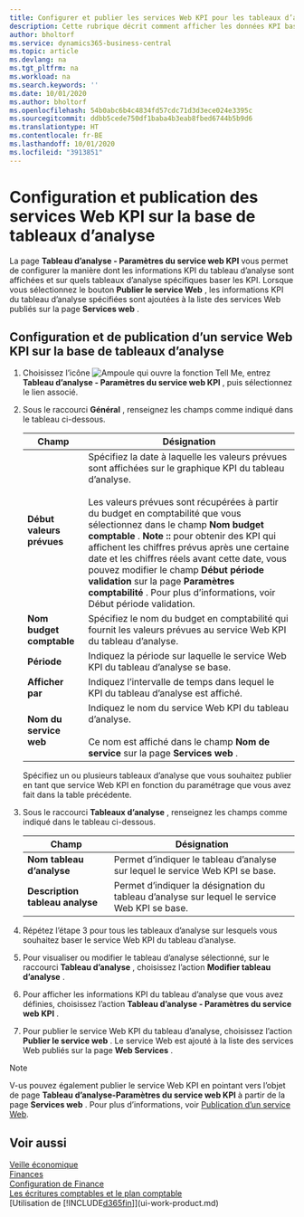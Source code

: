 ```yaml
---
title: Configurer et publier les services Web KPI pour les tableaux d’analyse | Microsoft Docs
description: Cette rubrique décrit comment afficher les données KPI basées sur des tableaux d’analyse spécifiques.
author: bholtorf
ms.service: dynamics365-business-central
ms.topic: article
ms.devlang: na
ms.tgt_pltfrm: na
ms.workload: na
ms.search.keywords: ''
ms.date: 10/01/2020
ms.author: bholtorf
ms.openlocfilehash: 54b0abc6b4c4834fd57cdc71d3d3ece024e3395c
ms.sourcegitcommit: ddbb5cede750df1baba4b3eab8fbed6744b5b9d6
ms.translationtype: HT
ms.contentlocale: fr-BE
ms.lasthandoff: 10/01/2020
ms.locfileid: "3913851"
---
```

# <a name="set-up-and-publish-kpi-web-services-based-on-account-schedules"></a>Configuration et publication des services Web KPI sur la base de tableaux d’analyse
La page **Tableau d’analyse - Paramètres du service web KPI** vous permet de configurer la manière dont les informations KPI du tableau d’analyse sont affichées et sur quels tableaux d’analyse spécifiques baser les KPI. Lorsque vous sélectionnez le bouton **Publier le service Web** , les informations KPI du tableau d’analyse spécifiées sont ajoutées à la liste des services Web publiés sur la page **Services web** .  

## <a name="to-set-up-and-publish-a-kpi-web-service-that-is-based-on-account-schedules"></a>Configuration et de publication d’un service Web KPI sur la base de tableaux d’analyse  
1.  Choisissez l’icône ![Ampoule qui ouvre la fonction Tell Me](media/ui-search/search_small.png "Dites-moi ce que vous voulez faire"), entrez **Tableau d’analyse - Paramètres du service web KPI** , puis sélectionnez le lien associé.  
2.  Sous le raccourci **Général** , renseignez les champs comme indiqué dans le tableau ci-dessous.  

    |Champ|Désignation|  
    |---------------------------------|---------------------------------------|  
    |**Début valeurs prévues**|Spécifiez la date à laquelle les valeurs prévues sont affichées sur le graphique KPI du tableau d’analyse.<br /><br /> Les valeurs prévues sont récupérées à partir du budget en comptabilité que vous sélectionnez dans le champ **Nom budget comptable** . **Note ::** pour obtenir des KPI qui affichent les chiffres prévus après une certaine date et les chiffres réels avant cette date, vous pouvez modifier le champ **Début période validation** sur la page **Paramètres comptabilité** . Pour plus d’informations, voir Début période validation.|  
    |**Nom budget comptable**|Spécifiez le nom du budget en comptabilité qui fournit les valeurs prévues au service Web KPI du tableau d’analyse.|  
    |**Période**|Indiquez la période sur laquelle le service Web KPI du tableau d’analyse se base.|  
    |**Afficher par**|Indiquez l’intervalle de temps dans lequel le KPI du tableau d’analyse est affiché.|  
    |**Nom du service web**|Indiquez le nom du service Web KPI du tableau d’analyse.<br /><br /> Ce nom est affiché dans le champ **Nom de service** sur la page **Services web** .|  

    Spécifiez un ou plusieurs tableaux d’analyse que vous souhaitez publier en tant que service Web KPI en fonction du paramétrage que vous avez fait dans la table précédente.  

3.  Sous le raccourci **Tableaux d’analyse** , renseignez les champs comme indiqué dans le tableau ci-dessous.  

    |Champ|Désignation|  
    |---------------------------------|---------------------------------------|  
    |**Nom tableau d’analyse**|Permet d’indiquer le tableau d’analyse sur lequel le service Web KPI se base.|  
    |**Description tableau analyse**|Permet d’indiquer la désignation du tableau d’analyse sur lequel le service Web KPI se base.|  

4.  Répétez l’étape 3 pour tous les tableaux d’analyse sur lesquels vous souhaitez baser le service Web KPI du tableau d’analyse.  
5.  Pour visualiser ou modifier le tableau d’analyse sélectionné, sur le raccourci **Tableau d’analyse** , choisissez l’action **Modifier tableau d’analyse** .  
6.  Pour afficher les informations KPI du tableau d’analyse que vous avez définies, choisissez l’action **Tableau d’analyse - Paramètres du service web KPI** .  
7.  Pour publier le service Web KPI du tableau d’analyse, choisissez l’action **Publier le service web** . Le service Web est ajouté à la liste des services Web publiés sur la page **Web Services** .  

> [!NOTE]  
>  V-us pouvez également publier le service Web KPI en pointant vers l’objet de page **Tableau d’analyse-Paramètres du service web KPI** à partir de la page **Services web** . Pour plus d’informations, voir [Publication d’un service Web](across-how-publish-web-service.md).  

## <a name="see-also"></a>Voir aussi  
[Veille économique](bi.md)  
[Finances](finance.md)  
[Configuration de Finance](finance-setup-finance.md)  
[Les écritures comptables et le plan comptable](finance-general-ledger.md)  
[Utilisation de [!INCLUDE[d365fin](includes/d365fin_md.md)]](ui-work-product.md)
